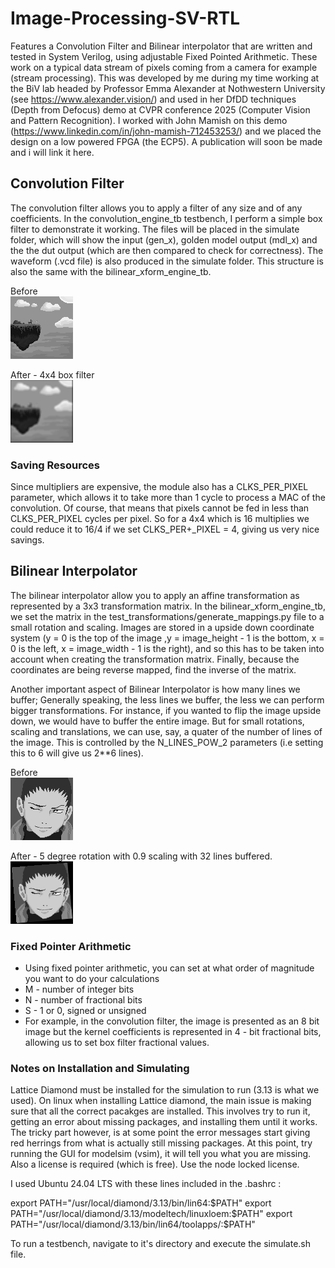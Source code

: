 # Image-Processing-SV-RTL
Features a Convolution Filter and Bilinear interpolator that are written and tested in System Verilog, using adjustable Fixed Pointed Arithmetic.
These work on a typical data stream of pixels coming from a camera for example (stream processing). This was developed by me during my time working
at the BiV lab headed by Professor Emma Alexander at Nothwestern University (see https://www.alexander.vision/) and used in her DfDD 
techniques (Depth from Defocus) demo at CVPR conference 2025 (Computer Vision and Pattern Recognition). I worked with John Mamish on this demo 
(https://www.linkedin.com/in/john-mamish-712453253/) and we placed the design on a low powered FPGA (the ECP5). A publication will soon be made
and i will link it here.

## Convolution Filter
The convolution filter allows you to apply a filter of any size and of any coefficients. In the convolution_engine_tb testbench,
I perform a simple box filter to demonstrate it working. The files will be placed in the simulate folder, which will show the
input (gen_x), golden model output (mdl_x) and the the dut output (which are then compared to check for correctness). The waveform
(.vcd file) is also produced in the simulate folder. This structure is also the same with the bilinear_xform_engine_tb.

Before  
![alt text](https://github.com/Marc103/Image-Processing-SV-RTL/blob/main/conv_gen_image_0.png)

After - 4x4 box filter  
![alt text](https://github.com/Marc103/Image-Processing-SV-RTL/blob/main/conv_dut_image_0.png)

### Saving Resources
Since multipliers are expensive, the module also has a CLKS_PER_PIXEL parameter, which allows it to take more than
1 cycle to process a MAC of the convolution. Of course, that means that pixels cannot be fed in less than
CLKS_PER_PIXEL cycles per pixel. So for a 4x4 which is 16 multiplies we could reduce it to 16/4 if we set CLKS_PER+_PIXEL = 4,
giving us very nice savings.

## Bilinear Interpolator
The bilinear interpolator allow you to apply an affine transformation as represented by a 3x3 transformation matrix.
In the bilinear_xform_engine_tb, we set the matrix in the test_transformations/generate_mappings.py file to a small 
rotation and scaling. Images are stored in a upside down coordinate system (y = 0 is the top of the image
,y = image_height - 1 is the bottom, x = 0 is the left, x = image_width - 1 is the right), and so this has to be
taken into account when creating the transformation matrix. Finally, because the coordinates are being reverse mapped,
find the inverse of the matrix.

Another important aspect of Bilinear Interpolator is how many lines we buffer; Generally speaking, the less lines we buffer,
the less we can perform bigger transformations. For instance, if you wanted to flip the image upside down, we would have to
buffer the entire image. But for small rotations, scaling and translations, we can use, say, a quater of the number of lines
of the image. This is controlled by the N_LINES_POW_2 parameters (i.e setting this to 6 will give us 2**6 lines).

Before  
![alt text](https://github.com/Marc103/Image-Processing-SV-RTL/blob/main/bxform_gen_image_0.png)

After - 5 degree rotation with 0.9 scaling with 32 lines buffered.  
![alt text](https://github.com/Marc103/Image-Processing-SV-RTL/blob/main/bxform_dut_image_0.png)


### Fixed Pointer Arithmetic
- Using fixed pointer arithmetic, you can set at what order of magnitude you want to do your calculations
- M - number of integer bits
- N - number of fractional bits
- S - 1 or 0, signed or unsigned
- For example, in the convolution filter, the image is presented as an 8 bit image but the kernel coefficients is represented in
  4 - bit fractional bits, allowing us to set box filter fractional values.

### Notes on Installation and Simulating
Lattice Diamond must be installed for the simulation to run (3.13 is what we used). On linux when installing Lattice diamond,
the main issue is making sure that all the correct pacakges are installed. This involves try to run it, getting an error about
missing packages, and installing them until it works. The tricky part however, is at some point the error messages start 
giving red herrings from what is actually still missing packages. At this point, try running the GUI for modelsim (vsim), it will
tell you what you are missing. Also a license is required (which is free). Use the node locked license.

I used Ubuntu 24.04 LTS with these lines included in the .bashrc :

export PATH="/usr/local/diamond/3.13/bin/lin64:$PATH"
export PATH="/usr/local/diamond/3.13/modeltech/linuxloem:$PATH"
export PATH="/usr/local/diamond/3.13/bin/lin64/toolapps/:$PATH"

To run a testbench, navigate to it's directory and execute the simulate.sh file. 

